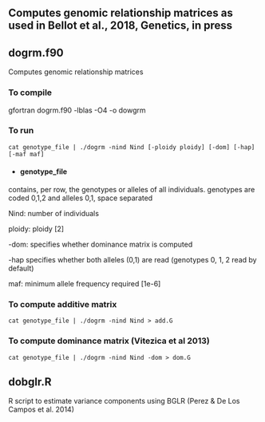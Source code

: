 ## Computes genomic relationship matrices as used in Bellot et al., 2018, Genetics, in press

## dogrm.f90
Computes genomic relationship matrices

### To compile

   gfortran dogrm.f90 -lblas -O4 -o dowgrm

### To run

   `cat genotype_file | ./dogrm -nind Nind [-ploidy ploidy] [-dom] [-hap] [-maf maf]`

- ####   genotype_file 
contains, per row, the genotypes or alleles of all individuals. genotypes are coded 0,1,2 and alleles 0,1, space separated
   
   Nind: number of individuals
   
   ploidy: ploidy [2]
   
   -dom: specifies whether dominance matrix is computed
   
   -hap specifies whether both alleles (0,1) are read (genotypes 0, 1, 2 read by default) 
   
   maf: minimum allele frequency required [1e-6]
   

### To compute additive matrix

   `cat genotype_file | ./dogrm -nind Nind > add.G`

### To compute dominance matrix (Vitezica et al 2013)

   `cat genotype_file | ./dogrm -nind Nind -dom > dom.G`

## dobglr.R
R script to estimate variance components using BGLR (Perez & De Los Campos et al. 2014)
